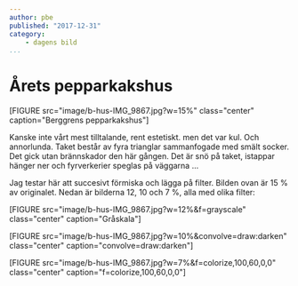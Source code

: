 ```yaml
---
author: pbe
published: "2017-12-31"
category:
    - dagens bild
...
```

Årets pepparkakshus
==================================

[FIGURE src="image/b-hus-IMG_9867.jpg?w=15%" class="center" caption="Berggrens pepparkakshus"]

Kanske inte vårt mest tilltalande, rent estetiskt. men det var kul. Och annorlunda. Taket består av fyra trianglar sammanfogade med smält socker. Det gick utan brännskador den här gången. Det är snö på taket, istappar hänger ner och fyrverkerier speglas på väggarna ...


<!--more-->


Jag testar här att succesivt förmiska och lägga på filter. Bilden ovan är 15 % av originalet. Nedan är bilderna 12, 10 och 7 %, alla med olika filter:

[FIGURE src="image/b-hus-IMG_9867.jpg?w=12%&f=grayscale" class="center" caption="Gråskala"]

[FIGURE src="image/b-hus-IMG_9867.jpg?w=10%&convolve=draw:darken" class="center" caption="convolve=draw:darken"]

[FIGURE src="image/b-hus-IMG_9867.jpg?w=7%&f=colorize,100,60,0,0" class="center" caption="f=colorize,100,60,0,0"]
